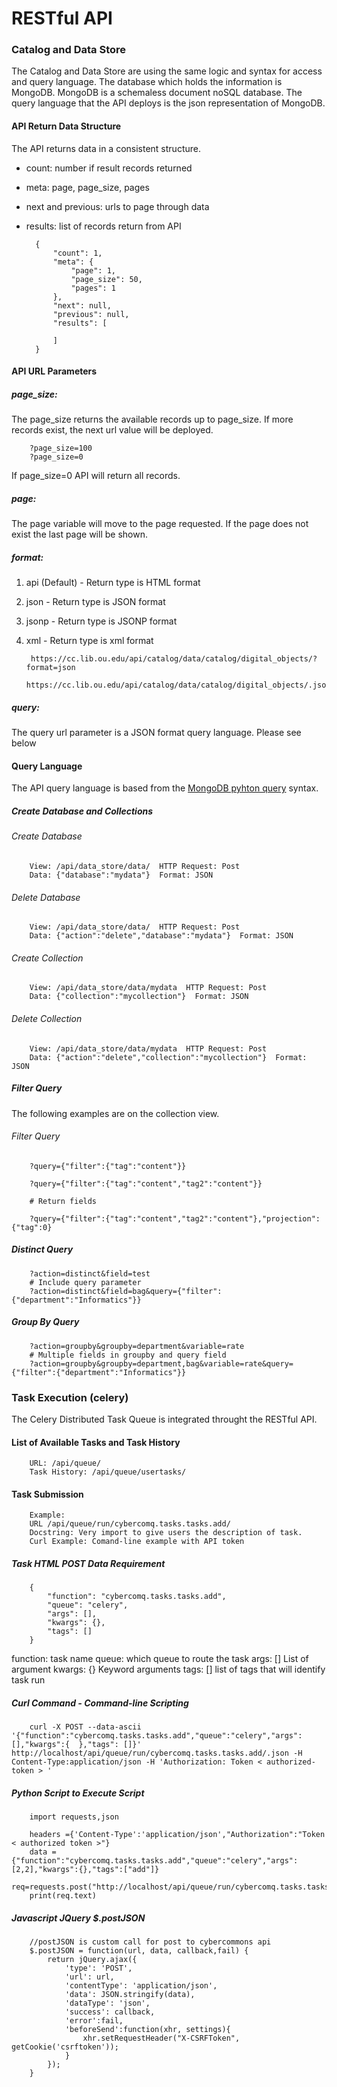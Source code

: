 RESTful API
============

### Catalog and Data Store

The Catalog and Data Store are using the same logic and syntax for access and query language. The database which holds the information is MongoDB. MongoDB is a schemaless document noSQL database. The query language that the API deploys is the json representation of MongoDB.

#### API Return Data Structure

The API returns data in a consistent structure. 

* count: number if result records returned
* meta: page, page_size, pages
* next and previous: urls to page through data
* results: list of records return from API   

        {
            "count": 1, 
            "meta": {
                "page": 1, 
                "page_size": 50, 
                "pages": 1
            }, 
            "next": null, 
            "previous": null, 
            "results": [
            
            ]
        }

#### API URL Parameters

##### page_size: 

The page_size returns the available records up to page_size. If more records exist, the next url value will be deployed.

        ?page_size=100
        ?page_size=0

If page_size=0 API will return all records.

##### page:

The page variable will move to the page requested. If the page does not exist the last page will be shown.

##### format: 

1. api (Default) - Return type is HTML format
2. json - Return type is JSON format
3. jsonp - Return type is JSONP format
4. xml - Return type is xml format

        https://cc.lib.ou.edu/api/catalog/data/catalog/digital_objects/?format=json
        https://cc.lib.ou.edu/api/catalog/data/catalog/digital_objects/.json

##### query:

The query url parameter is a JSON format query language. Please see below


#### Query Language

The API query language is based from the [MongoDB pyhton query](https://docs.mongodb.com/manual/tutorial/query-documents/#python) syntax.

##### Create Database and Collections

###### Create Database

        View: /api/data_store/data/  HTTP Request: Post
        Data: {"database":"mydata"}  Format: JSON
        

###### Delete Database

        View: /api/data_store/data/  HTTP Request: Post
        Data: {"action":"delete","database":"mydata"}  Format: JSON        

###### Create Collection

        View: /api/data_store/data/mydata  HTTP Request: Post
        Data: {"collection":"mycollection"}  Format: JSON

###### Delete Collection

        View: /api/data_store/data/mydata  HTTP Request: Post
        Data: {"action":"delete","collection":"mycollection"}  Format: JSON

##### Filter Query

The following examples are on the collection view.

###### Filter Query

        ?query={"filter":{"tag":"content"}}

        ?query={"filter":{"tag":"content","tag2":"content"}}
        
        # Return fields

        ?query={"filter":{"tag":"content","tag2":"content"},"projection":{"tag":0}


##### Distinct Query

        ?action=distinct&field=test
        # Include query parameter
        ?action=distinct&field=bag&query={"filter":{"department":"Informatics"}}

##### Group By Query

        ?action=groupby&groupby=department&variable=rate
        # Multiple fields in groupby and query field
        ?action=groupby&groupby=department,bag&variable=rate&query={"filter":{"department":"Informatics"}}

### Task Execution (celery)

The Celery Distributed Task Queue is integrated throught the RESTful API. 


#### List of Available Tasks and Task History

        URL: /api/queue/
        Task History: /api/queue/usertasks/


#### Task Submission

        Example:
        URL /api/queue/run/cybercomq.tasks.tasks.add/
        Docstring: Very import to give users the description of task. 
        Curl Example: Comand-line example with API token
        
##### Task HTML POST Data Requirement


        {
            "function": "cybercomq.tasks.tasks.add",
            "queue": "celery",
            "args": [],
            "kwargs": {},
            "tags": []
        }


function: task name
queue: which queue to route the task
args: [] List of argument
kwargs: {} Keyword arguments
tags: [] list of tags that will identify task run

##### Curl Command - Command-line Scripting

        curl -X POST --data-ascii '{"function":"cybercomq.tasks.tasks.add","queue":"celery","args":[],"kwargs":{  },"tags": []}' http://localhost/api/queue/run/cybercomq.tasks.tasks.add/.json -H Content-Type:application/json -H 'Authorization: Token < authorized-token > '

##### Python Script to Execute Script

        import requests,json

        headers ={'Content-Type':'application/json',"Authorization":"Token < authorized token >"}
        data = {"function":"cybercomq.tasks.tasks.add","queue":"celery","args":[2,2],"kwargs":{},"tags":["add"]}
        req=requests.post("http://localhost/api/queue/run/cybercomq.tasks.tasks.add/.json",data=json.dumps(data),headers=headers) 
        print(req.text)

##### Javascript JQuery $.postJSON

        //postJSON is custom call for post to cybercommons api
        $.postJSON = function(url, data, callback,fail) {
            return jQuery.ajax({
                'type': 'POST',
                'url': url,
                'contentType': 'application/json',
                'data': JSON.stringify(data),
                'dataType': 'json',
                'success': callback,
                'error':fail,
                'beforeSend':function(xhr, settings){
                    xhr.setRequestHeader("X-CSRFToken", getCookie('csrftoken'));
                }
            });
        }


        
